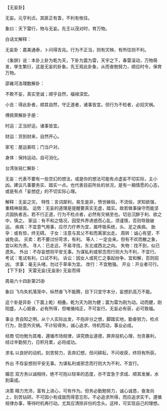 【无妄卦】

无妄。元亨利贞。其匪正有眚，不利有攸往。

象曰：天下雷行，物与无妄。先王以茂对时，育万物。

白话文解释：

无妄卦：嘉美通泰，卜问得吉兆。行为不正当，则有灾殃，有所往则不利。

《象辞》说：本卦上卦为乾为天，下卦为震为雷，天宇之下，春雷滚动，万物萌发，孳生繁衍，这是无妄的卦象。先王观此卦象，从而奋勉努力，顺应时令，保育万物。

邵雍河洛理数解卦：

不欺不妄，真实至诚；顺乎自然，福禄深宏。

小吉：得此卦者，顺其自然，守正道者，诸事皆宜。但行为不检者，必招灾祸。

傅佩荣解卦手册：

时运：正当好运，诸事皆宜。

财运：货到财来，自然开心。

家宅：屋运甚旺；门当户对。

身体：保持运动，自可消化。

台湾张铭仁解卦：

无妄：代表不要有一些空幻的想法，或是你的想法可能有点虚妄不切实际，主小凶。建议凡事要务实、踏实一点。也代表目前所处的状况，是有一厢情愿的心态，或是有点「妄想症」的不切实际心理。

解释：无妄之灾。
特性：言词犀利，易生是非，愤世嫉俗，不流俗，求知欲强，重精神层面。
运势：无妄的道理是提醒要真实无虚，踏实。故若做事操守而能坚贞固执者吉。若不行正道，行为不检点者，必然有灾祸至也。切忌沉醉于利、欲之中，慎之。
家运：有不和之情况，因受外界诱惑而心乱，须谨慎，否则导致破运。
疾病：不宜意气用事，应尽力疗养为宜，属呼吸系统，头、足之疾病。
胎孕：或有惊，终无碍。
子女：注意与其父不和而离家出走。
周转：诚心有望，不诚免谈。
买卖：若不要过份苛求，有利。
等人：一定会来。但有不欢而散之象，宜以和为贵。
寻人：已走远，不易寻找，东北或西北之向。
失物：找不到，似已遗失。
外出：不存妄想则平安无事。为谋私利或邪念而行则大为不利，不宜行。
考试：笔试有利，口试不利。
诉讼：因女人或死亡之事起纷争，宜和解，否则招凶。
求事：毫无头绪，勿过于草率为宜。
改行：不宜勉强。
开业：开业者可行。
【下下卦】 天雷无妄(无妄卦) 无妄而得

周易六十四卦第25卦

象曰 飞鸟失机落笼中，纵然奋飞不能腾，目下只宜守本分，妄想扒高万不能。

这个卦是异卦（下震上乾）相叠。乾为天为刚为健；震为雷为刚为动。动而健，刚阳盛，人心振奋，必有所得，但唯循纯正，不可妄行。无妄必有获，必可致福。

事业 贵自知之明，从个人实际出发，不抱非分之想，脚踏实地，勤奋努力，检点行为，防意外灾祸。不计较得失，诚心追求，待机而动，事业必成。

经商 切勿勉为其难，遵循市场规律，讲究商业道德，屏弃投机心理，勿贪暴利，经过辛勤努力，日积月累，必将成功。

求名 以良好的动机，刻苦努力，丢弃幻想，但问耕耘，不问收获，终将有所获。

外出 不存妄想则平安无事。为谋私利或邪念而行则大为不利，不宜行。

婚恋 双方务以诚相待，绝不可抱以轻率的态度，亦不宜急于求成、顺其发展，水到渠成。

决策 精力充沛，富有上进心，可有作为。但务必勤勉努力，诚心诚恳，奋发向上，刻苦钻研。不可因小有成就而得意忘形。不必追求所得，而应追求实干。遵循规律办事，等待时机再行动。尤其应清除非份的念头。这样，可实现自己的理想。
